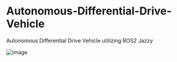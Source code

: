 # Autonomous-Differential-Drive-Vehicle
Autonomous Differential Drive Vehicle utilizing ROS2 Jazzy

![image](https://github.com/user-attachments/assets/3e5e1513-1fce-4b5a-b1f2-aa2f4fe9172b)
